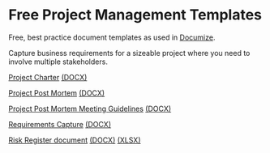 # Free Project Management Templates

Free, best practice document templates as used in [Documize](https://documize.com).

Capture business requirements for a sizeable project where you need to involve multiple stakeholders.

[Project Charter](project-management/project-charter.md) [(DOCX)](https://github.com/documize/document-templates/raw/master/project-management/project-charter.docx)

[Project Post Mortem](project-management/project-post-mortem.md) [(DOCX)](https://github.com/documize/document-templates/raw/master/project-management/project-post-mortem.docx)

[Project Post Mortem Meeting Guidelines](project-management/project-post-mortem-meeting-guidelines.md) [(DOCX)](https://github.com/documize/document-templates/raw/master/project-management/project-post-mortem-meeting-guidelines.docx)

[Requirements Capture](project-management/requirements-capture.md) [(DOCX)](https://github.com/documize/document-templates/raw/master/project-management/requirements-capture.docx)

[Risk Register document](project-management/risk-register.md) [(DOCX)](https://github.com/documize/document-templates/raw/master/project-management/risk-register.docx) [(XLSX)](https://github.com/Documize/document-templates/blob/master/project-management/risk-register.xlsx?raw=true)





